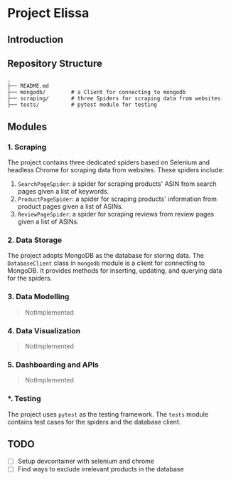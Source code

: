 # Project Elissa

## Introduction

## Repository Structure

```
.
├── README.md
├── mongodb/        # a Client for connecting to mongodb
├── scraping/       # three Spiders for scraping data from websites
├── tests/          # pytest module for testing
```

## Modules

### 1. Scraping

The project contains three dedicated spiders based on Selenium and headless Chrome for scraping data from websites. These spiders include:

1. `SearchPageSpider`: a spider for scraping products' ASIN from search pages given a list of keywords.
2. `ProductPageSpider`: a spider for scraping products' information from product pages given a list of ASINs.
3. `ReviewPageSpider`: a spider for scraping reviews from review pages given a list of ASINs.

### 2. Data Storage

The project adopts MongoDB as the database for storing data. The `DatabaseClient` class in `mongodb` module is a client for connecting to MongoDB. It provides methods for inserting, updating, and querying data for the spiders.

### 3. Data Modelling

> NotImplemented

### 4. Data Visualization

> NotImplemented

### 5. Dashboarding and APIs

> NotImplemented

### \*. Testing

The project uses `pytest` as the testing framework. The `tests` module contains test cases for the spiders and the database client.

## TODO

- [ ] Setup devcontainer with selenium and chrome
- [ ] Find ways to exclude irrelevant products in the database
